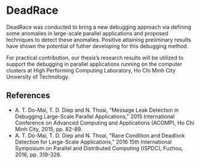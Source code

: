 # DeadRace
DeadRace was conducted to bring a new debugging approach via defining some anomalies in large-scale parallel applications and proposed techniques to detect these anomalies. Positive attaining preliminary results have shown the potential of futher developing for this debugging method. 

For practical contribution, our thesis’s research results will be utilized to support the debugging in parallel applications running on the computer clusters at High Performing Computing Laboratory, Ho Chi Minh City University of Technology.
## References
- A. T. Do-Mai, T. D. Diep and N. Thoai, "Message Leak Detection in Debugging Large-Scale Parallel Applications," 2015 International Conference on Advanced Computing and Applications (ACOMP), Ho Chi Minh City, 2015, pp. 82-89.
- A. T. Do-Mai, T. D. Diep and N. Thoai, "Race Condition and Deadlock Detection for Large-Scale Applications," 2016 15th International Symposium on Parallel and Distributed Computing (ISPDC), Fuzhou, 2016, pp. 319-326.
